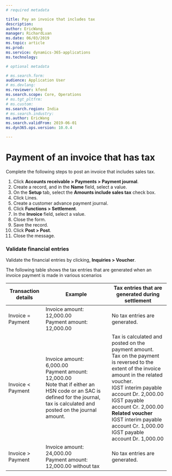 ```yaml
---
# required metadata

title: Pay an invoice that includes tax
description:  
author: EricWang
manager: RichardLuan
ms.date: 06/03/2019
ms.topic: article
ms.prod: 
ms.service: dynamics-365-applications
ms.technology: 

# optional metadata

# ms.search.form: 
audience: Application User
# ms.devlang: 
ms.reviewer: kfend
ms.search.scope: Core, Operations
# ms.tgt_pltfrm: 
# ms.custom: 
ms.search.region: India
# ms.search.industry: 
ms.author: EricWang
ms.search.validFrom: 2019-06-01
ms.dyn365.ops.version: 10.0.4

---
```


# Payment of an invoice that has tax

Complete the following steps to post an invoice that includes sales tax.

1. Click **Accounts receivable > Payments > Payment journal**.
2. Create a record, and in the **Name** field, select a value.
3. On the **Setup** tab, select the **Amounts include sales tax** check box.
4. Click Lines.
5. Create a customer advance payment journal.
6. Click **Functions > Settlement**.
7. In the **Invoice** field, select a value.
8. Close the form.
9. Save the record.
10. Click **Post > Post**.
11. Close the message.

### Validate financial entries

Validate the financial entries by clicking, **Inquiries > Voucher**.

The following table shows the tax entries that are generated when an invoice payment is made in various scenarios

| Transaction details | Example                                                      | Tax entries that are generated during settlement             |
| ------------------- | ------------------------------------------------------------ | ------------------------------------------------------------ |
| Invoice = Payment   | Invoice amount: 12,000.00<br/>Payment amount: 12,000.00      | No tax entries are generated.                                |
| Invoice < Payment   | Invoice amount: 6,000.00<br/>Payment amount: 12,000.00<br/> Note that if either an HSN code or an SAC is defined for the journal, tax is calculated and posted on the journal amount. | Tax is calculated and posted on the payment amount.<br/>Tax on the payment is reversed to the extent of the invoice amount in the related voucher.<br/>IGST interim payable account Dr. 2,000.00<br/>IGST payable account Cr. 2,000.00<br/>**Related voucher**<br/>IGST interim payable account Cr. 1,000.00<br/>IGST payable account Dr. 1,000.00 |
| Invoice > Payment   | Invoice amount: 24,000.00<br/>Payment amount: 12,000.00 without tax | No tax entries are generated.                                 |





